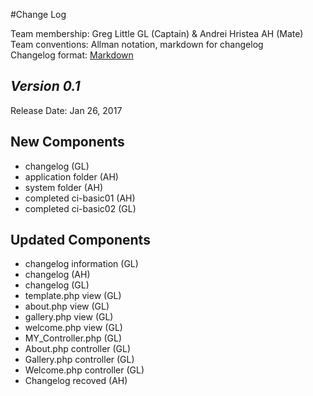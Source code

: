 #Change Log

Team membership:  Greg Little GL (Captain) & Andrei Hristea AH (Mate)  
Team conventions: Allman notation, markdown for changelog  
Changelog format: [Markdown](https://github.com/adam-p/markdown-here/wiki/Markdown-Cheatsheet) 

## *Version 0.1*

Release Date: Jan 26, 2017
## New Components

- changelog (GL)
- application folder (AH)
- system folder (AH)
- completed ci-basic01 (AH)
- completed ci-basic02 (GL)
## Updated Components

- changelog information (GL)
- changelog (AH)
- changelog (GL)
- template.php view (GL)
- about.php view (GL)
- gallery.php view (GL)
- welcome.php view (GL)
- MY_Controller.php (GL)
- About.php controller (GL)
- Gallery.php controller (GL)
- Welcome.php controller (GL)
- Changelog recoved (AH)